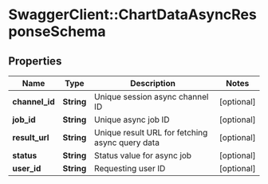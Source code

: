 # SwaggerClient::ChartDataAsyncResponseSchema

## Properties
Name | Type | Description | Notes
------------ | ------------- | ------------- | -------------
**channel_id** | **String** | Unique session async channel ID | [optional] 
**job_id** | **String** | Unique async job ID | [optional] 
**result_url** | **String** | Unique result URL for fetching async query data | [optional] 
**status** | **String** | Status value for async job | [optional] 
**user_id** | **String** | Requesting user ID | [optional] 

